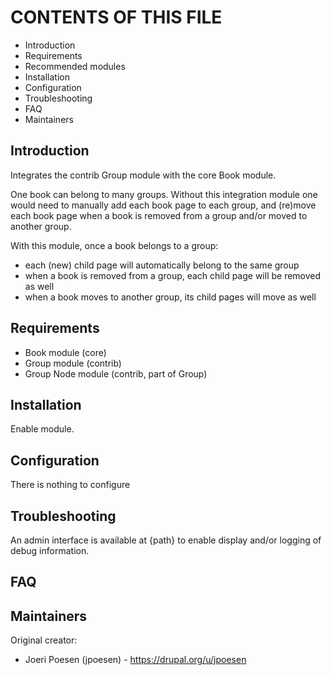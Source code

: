 # CONTENTS OF THIS FILE
   
 * Introduction
 * Requirements
 * Recommended modules
 * Installation
 * Configuration
 * Troubleshooting
 * FAQ
 * Maintainers


## Introduction
Integrates the contrib Group module with the core Book module.

One book can belong to many groups. Without this integration module one would 
need to manually add each book page to each group, and (re)move each book 
page when a book is removed from a group and/or moved to another group.

With this module, once a book belongs to a group: 

* each (new) child page will automatically belong to the same group
* when a book is removed from a group, each child page will be removed as well
* when a book moves to another group, its child pages will move as well


## Requirements
* Book module (core)
* Group module (contrib)
* Group Node module (contrib, part of Group) 


## Installation
Enable module.
 

## Configuration
There is nothing to configure

## Troubleshooting
An admin interface is available at {path} to enable display and/or 
logging of debug information.


## FAQ


## Maintainers
Original creator:
 * Joeri Poesen (jpoesen) - https://drupal.org/u/jpoesen



